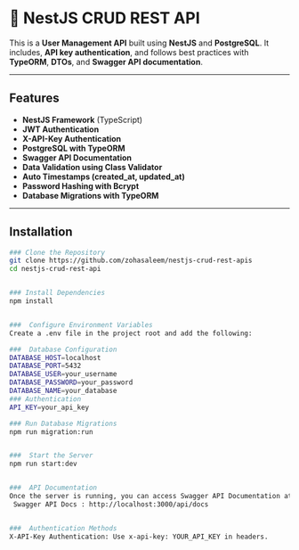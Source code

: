 # 🚀 NestJS CRUD REST API

This is a **User Management API** built using **NestJS** and **PostgreSQL**. It includes, **API key authentication**, and follows best practices with **TypeORM**, **DTOs**, and **Swagger API documentation**.

---

##  **Features**
- **NestJS Framework** (TypeScript)
- **JWT Authentication**
- **X-API-Key Authentication**
- **PostgreSQL with TypeORM**
- **Swagger API Documentation**
- **Data Validation using Class Validator**
- **Auto Timestamps (created_at, updated_at)**
- **Password Hashing with Bcrypt**
- **Database Migrations with TypeORM**

---

##  Installation

```sh
### Clone the Repository
git clone https://github.com/zohasaleem/nestjs-crud-rest-apis
cd nestjs-crud-rest-api


### Install Dependencies
npm install


###  Configure Environment Variables
Create a .env file in the project root and add the following:

###  Database Configuration
DATABASE_HOST=localhost
DATABASE_PORT=5432
DATABASE_USER=your_username
DATABASE_PASSWORD=your_password
DATABASE_NAME=your_database
### Authentication
API_KEY=your_api_key

### Run Database Migrations
npm run migration:run


###  Start the Server
npm run start:dev


###  API Documentation
Once the server is running, you can access Swagger API Documentation at:
 Swagger API Docs : http://localhost:3000/api/docs


###  Authentication Methods
X-API-Key Authentication: Use x-api-key: YOUR_API_KEY in headers.
